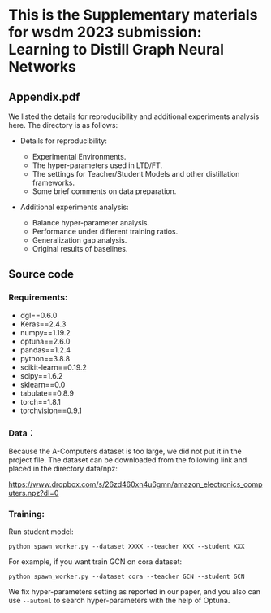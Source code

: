 # This is the Supplementary materials for wsdm 2023 submission: Learning to Distill Graph Neural Networks

## Appendix.pdf

We listed the details for reproducibility and additional experiments analysis here. The directory is as follows:  
- Details for reproducibility:
  -  Experimental Environments.
  -  The hyper-parameters used in LTD/FT.
  -  The settings for Teacher/Student Models and other distillation frameworks.
  -  Some brief comments on data preparation.

- Additional experiments analysis:
  -  Balance hyper-parameter analysis. 
  -  Performance under different training ratios.
  -  Generalization gap analysis.
  -  Original results of baselines.

## Source code

### Requirements:

- dgl==0.6.0
- Keras==2.4.3
- numpy==1.19.2
- optuna==2.6.0
- pandas==1.2.4
- python==3.8.8
- scikit-learn==0.19.2
- scipy==1.6.2
- sklearn==0.0
- tabulate==0.8.9
- torch==1.8.1
- torchvision==0.9.1

### Data：
Because the A-Computers dataset is too large, we did not put it in the project file. The dataset can be downloaded from the following link and placed in the directory data/npz:

https://www.dropbox.com/s/26zd460xn4u6gmn/amazon_electronics_computers.npz?dl=0

### Training:

Run student model:

```
python spawn_worker.py --dataset XXXX --teacher XXX --student XXX
```

For example, if you want train GCN on cora dataset:

```
python spawn_worker.py --dataset cora --teacher GCN --student GCN
```

We fix hyper-parameters setting as reported in our paper, and you also can use `--automl` to search hyper-parameters with the help of Optuna. 
